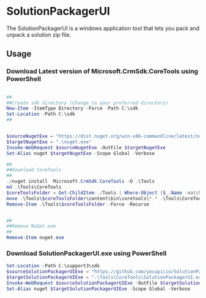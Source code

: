 # SolutionPackagerUI
The SolutionPackagerUI is a windows application tool that lets you pack and unpack a solution zip file.

## Usage

### Download Latest version of Microsoft.CrmSdk.CoreTools using PowerShell

```powershell

##
##Create sdk directory (Change to your preferred directory)
New-Item -ItemType Directory -Force -Path C:\sdk
Set-Location -Path C:\sdk
##


$sourceNugetExe = "https://dist.nuget.org/win-x86-commandline/latest/nuget.exe"
$targetNugetExe = ".\nuget.exe"
Invoke-WebRequest $sourceNugetExe -OutFile $targetNugetExe
Set-Alias nuget $targetNugetExe -Scope Global -Verbose

##
##Download CoreTools
##
./nuget install  Microsoft.CrmSdk.CoreTools -O .\Tools
md .\Tools\CoreTools
$coreToolsFolder = Get-ChildItem ./Tools | Where-Object {$_.Name -match 'Microsoft.CrmSdk.CoreTools.'}
move .\Tools\$coreToolsFolder\content\bin\coretools\*.* .\Tools\CoreTools
Remove-Item .\Tools\$coreToolsFolder -Force -Recurse


##
##Remove NuGet.exe
##
Remove-Item nuget.exe
```

### Download SolutionPackagerUI.exe using PowerShell

```powershell
Set-Location -Path C:\support3\sdk
$sourceSolutionPackagerUIExe = "https://github.com/yocupicio/SolutionPackagerUI/raw/master/SolutionPackagerUI.exe"
$targetSolutionPackagerUIExe = ".\Tools\CoreTools\SolutionPackagerUI.exe"
Invoke-WebRequest $sourceSolutionPackagerUIExe -OutFile $targetSolutionPackagerUIExe
Set-Alias nuget $targetSolutionPackagerUIExe -Scope Global -Verbose
```